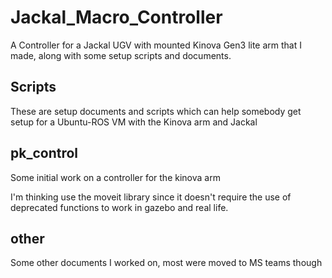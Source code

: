# Jackal_Macro_Controller
A Controller for a Jackal UGV with mounted Kinova Gen3 lite arm that I made, along with some
setup scripts and documents.

## Scripts
These are setup documents and scripts which can help somebody get setup for a Ubuntu-ROS VM with the Kinova arm and Jackal

## pk_control
Some initial work on a controller for the kinova arm

I'm thinking use the moveit library since it doesn't
require the use of deprecated functions to work in gazebo and real life.

## other
Some other documents I worked on, most were moved to MS teams though
